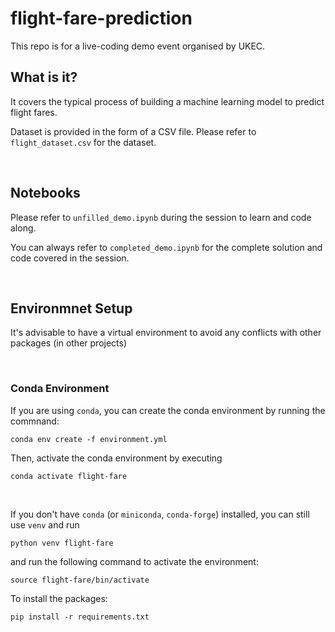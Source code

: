 # flight-fare-prediction

This repo is for a live-coding demo event organised by UKEC. 

## What is it?
It covers the typical process of building a machine learning model to predict flight fares.

Dataset is provided in the form of a CSV file. Please refer to `flight_dataset.csv` for the dataset.

<br>

## Notebooks
Please refer to `unfilled_demo.ipynb` during the session to learn and code along. 

You can always refer to `completed_demo.ipynb` for the complete solution and code covered in the session.

<br>

## Environmnet Setup
It's advisable to have a virtual environment to avoid any conflicts with other packages (in other projects)

<br>

### Conda Environment
If you are using `conda`, you can create the conda environment by running the commnand: 

```
conda env create -f environment.yml  
```

Then, activate the conda environment by executing

```
conda activate flight-fare
```

<br>


If you don't have `conda` (or `miniconda`, `conda-forge`) installed, you can still use `venv` and run 

```
python venv flight-fare
```

and run the following command to activate the environment:

```
source flight-fare/bin/activate
```

To install the packages: 

```
pip install -r requirements.txt
```